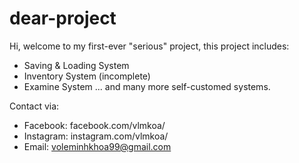 # dear-project
Hi, welcome to my first-ever "serious" project, this project includes:
- Saving & Loading System
- Inventory System (incomplete)
- Examine System
... and many more self-customed systems.

Contact via:
- Facebook: facebook.com/vlmkoa/
- Instagram: instagram.com/vlmkoa/
- Email: voleminhkhoa99@gmail.com
